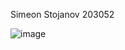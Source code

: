 Simeon Stojanov 203052

![image](https://user-images.githubusercontent.com/100217232/171875242-3d872841-e86c-408b-ba84-441891f84e15.png)
